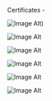 Certificates - 

![Image Alt](https://github.com/Mynkskhr/Thinkwerke/blob/8495d2408c2fb5b0ff93c59284348957a6bc2424/AWS%20Certified%20Solutions%20Architect%20-%20Professional%20certificate.jpg))

![Image Alt]([image_url]())


![Image Alt]([image_url](https://github.com/Mynkskhr/Thinkwerke/blob/8495d2408c2fb5b0ff93c59284348957a6bc2424/CISM-certification.jpg))


![Image Alt]([image_url](https://github.com/Mynkskhr/Thinkwerke/blob/8495d2408c2fb5b0ff93c59284348957a6bc2424/ISO%2027001%20-%2036380569.pdf))


![Image Alt]([image_url](https://github.com/Mynkskhr/Thinkwerke/blob/8495d2408c2fb5b0ff93c59284348957a6bc2424/Mayank%20Sekhar%20NIS2DTP.jpg))


![Image Alt]([image_url](https://github.com/Mynkskhr/Thinkwerke/blob/f98b12f5ee297a7d47c0392acdc0378b5ceb0110/Mayank%20Sekhar%20DORATPro.jpg))


